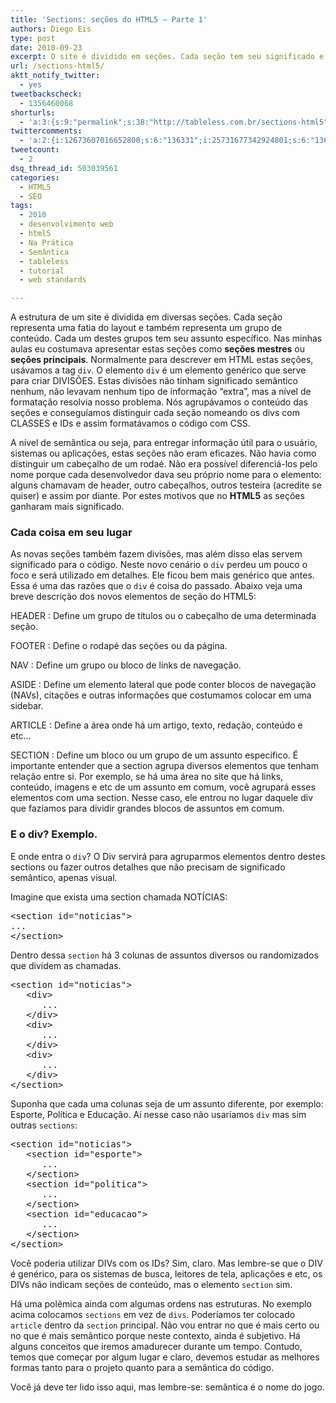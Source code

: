 ```yaml
---
title: 'Sections: seções do HTML5 – Parte 1'
authors: Diego Eis
type: post
date: 2010-09-23
excerpt: O site é dividido em seções. Cada seção tem seu significado e carrega informações de diversos assuntos. Os elementos do seção do HTML5 separam cada um desses elementos.
url: /sections-html5/
aktt_notify_twitter:
  - yes
tweetbackscheck:
  - 1356460068
shorturls:
  - 'a:3:{s:9:"permalink";s:38:"http://tableless.com.br/sections-html5";s:7:"tinyurl";s:26:"http://tinyurl.com/3ul3roy";s:4:"isgd";s:19:"http://is.gd/4mycqs";}'
twittercomments:
  - 'a:2:{i:12673607016652800;s:6:"136331";i:25731677342924801;s:6:"136705";}'
tweetcount:
  - 2
dsq_thread_id: 503039561
categories:
  - HTML5
  - SEO
tags:
  - 2010
  - desenvolvimento web
  - html5
  - Na Prática
  - Semântica
  - tableless
  - tutorial
  - web standards

---
```

A estrutura de um site é dividida em diversas seções. Cada seção representa uma fatia do layout e também representa um grupo de conteúdo. Cada um destes grupos tem seu assunto específico. Nas minhas aulas eu costumava apresentar estas seções como **seções mestres** ou **seções principais**. Normalmente para descrever em HTML estas seções, usávamos a tag `div`. O elemento `div` é um elemento genérico que serve para criar DIVISÕES. Estas divisões não tinham significado semântico nenhum, não levavam nenhum tipo de informação &#8220;extra&#8221;, mas a nível de formatação resolvia nosso problema. Nós agrupávamos o conteúdo das seções e conseguíamos distinguir cada seção nomeando os divs com CLASSES e IDs e assim formatávamos o código com CSS. 

A nível de semântica ou seja, para entregar informação útil para o usuário, sistemas ou aplicações, estas seções não eram eficazes. Não havia como distinguir um cabeçalho de um rodaé. Não era possível diferenciá-los pelo nome porque cada desenvolvedor dava seu próprio nome para o elemento: alguns chamavam de header, outro cabeçalhos, outros testeira (acredite se quiser) e assim por diante. Por estes motivos que no **HTML5** as seções ganharam mais significado.

### Cada coisa em seu lugar

As novas seções também fazem divisões, mas além disso elas servem significado para o código. Neste novo cenário o `div` perdeu um pouco o foco e será utilizado em detalhes. Ele ficou bem mais genérico que antes. Essa é uma das razões que o `div` é coisa do passado. Abaixo veja uma breve descrição dos novos elementos de seção do HTML5:

HEADER
:   Define um grupo de títulos ou o cabeçalho de uma determinada seção.

FOOTER
:   Define o rodapé das seções ou da página.

NAV
:   Define um grupo ou bloco de links de navegação.

ASIDE
:   Define um elemento lateral que pode conter blocos de navegação (NAVs), citações e outras informações que costumamos colocar em uma sidebar.

ARTICLE
:   Define a área onde há um artigo, texto, redação, conteúdo e etc&#8230;

SECTION
:   Define um bloco ou um grupo de um assunto específico. É importante entender que a section agrupa diversos elementos que tenham relação entre si. Por exemplo, se há uma área no site que há links, conteúdo, imagens e etc de um assunto em comum, você agrupará esses elementos com uma section. Nesse caso, ele entrou no lugar daquele div que fazíamos para dividir grandes blocos de assuntos em comum.

### E o div? Exemplo.

E onde entra o `div`? O Div servirá para agruparmos elementos dentro destes sections ou fazer outros detalhes que não precisam de significado semântico, apenas visual.
  
Imagine que exista uma section chamada NOTÍCIAS:

<pre class="lang-html">&lt;section id="noticias"&gt;
...
&lt;/section&gt;
</pre>

Dentro dessa `section` há 3 colunas de assuntos diversos ou randomizados que dividem as chamadas.

<pre class="lang-html">&lt;section id="noticias"&gt;
   &lt;div&gt;
      ...
   &lt;/div&gt;
   &lt;div&gt;
      ...
   &lt;/div&gt;
   &lt;div&gt;
      ...
   &lt;/div&gt;
&lt;/section&gt;
</pre>

Suponha que cada uma colunas seja de um assunto diferente, por exemplo: Esporte, Política e Educação. Aí nesse caso não usaríamos `div` mas sim outras `sections`:

<pre class="lang-html">&lt;section id="noticias"&gt;
   &lt;section id="esporte"&gt;
      ...
   &lt;/section&gt;
   &lt;section id="politica"&gt;
      ...
   &lt;/section&gt;
   &lt;section id="educacao"&gt;
      ...
   &lt;/section&gt;
&lt;/section&gt;
</pre>

Você poderia utilizar DIVs com os IDs? Sim, claro. Mas lembre-se que o DIV é genérico, para os sistemas de busca, leitores de tela, aplicações e etc, os DIVs não indicam seções de conteúdo, mas o elemento `section` sim.

Há uma polêmica ainda com algumas ordens nas estruturas. No exemplo acima colocamos `sections` em vez de `divs`. Poderíamos ter colocado `article` dentro da `section` principal. Não vou entrar no que é mais certo ou no que é mais semântico porque neste contexto, ainda é subjetivo. Há alguns conceitos que iremos amadurecer durante um tempo. Contudo, temos que começar por algum lugar e claro, devemos estudar as melhores formas tanto para o projeto quanto para a semântica do código.

Você já deve ter lido isso aqui, mas lembre-se: semântica é o nome do jogo.